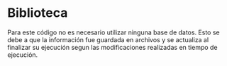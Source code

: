 # Biblioteca

Para este código no es necesario utilizar ninguna base de datos. Esto se debe a que la información fue guardada en archivos y se actualiza al finalizar su ejecución segun las modificaciones realizadas en tiempo de ejecución.
